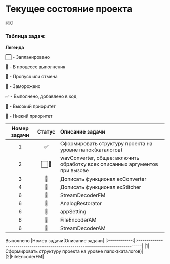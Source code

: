 # Текущее состояние проекта
:ru:

### Таблица задач:
**Легенда**

:white_large_square: - Запланировано

:white_square_button: - В процессе выполнения
	
:red_circle: - Пропуск или отмена

:large_blue_circle: - Заморожено
	
:white_check_mark: - Выполнено, добавлено в код
	
:small_red_triangle: - Высокий приоритет
	
:small_red_triangle_down: - Низкий приоритет
	

|Номер задачи|Статус|Описание задачи|
|:------------:|:------:|:--------------------------------------------------------------------------------|
|1|:white_check_mark:|Сформировать структуру проекта на уровне папок(каталогов)|
|2|:white_large_square::small_red_triangle_down:|wavConverter, общее: включить обработку всех описанных аргументов при вызове|
|3|:large_blue_circle:|Дописать функционал exConverter|
|4|:large_blue_circle:|Дописать функционал exStitcher|
|6|:white_square_button:|StreamDecoderFM|
|6|:white_square_button:|AnalogRestorator|
|6|:white_square_button:|appSetting|
|6|:white_square_button:|FileEncoderAM|
|6|:white_square_button:|StreamDecoderAM|

Выполнено
|Номер задачи|Описание задачи|
|:------------:|:--------------------------------------------------------------------------------|
|1|Сформировать структуру проекта на уровне папок(каталогов)|
|2|FileEncoderFM|
